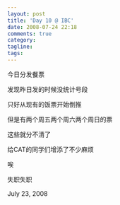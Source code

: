```yaml
---
layout: post
title: 'Day 10 @ IBC'
date: 2008-07-24 22:18
comments: true
category: 
tagline: 
tags:
---
```

    

今日分发餐票

发现昨日发的时候没统计号段

只好从现有的饭票开始倒推

但是有两个周五两个周六两个周日的票

这些就分不清了

给CAT的同学们增添了不少麻烦

唉

失职失职

July 23, 2008
